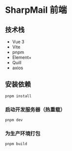# SharpMail 前端

## 技术栈

- Vue 3
- Vite
- pnpm
- Element+
- Quill
- axios

## 安装依赖

``` sh
pnpm install
```

### 启动开发服务器（热重载）

``` sh
pnpm dev
```

### 为生产环境打包

``` sh
pnpm build
```
